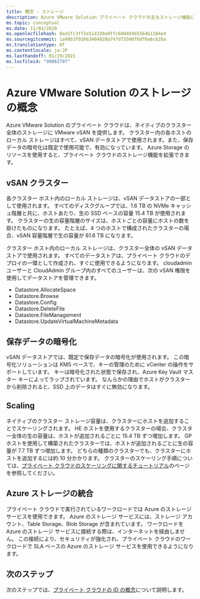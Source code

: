 ```yaml
---
title: 概念 - ストレージ
description: Azure VMware Solution プライベート クラウドの主なストレージ機能について説明します。
ms.topic: conceptual
ms.date: 11/03/2020
ms.openlocfilehash: 8ad1fc3ff2e514330a9ffc680494b5564b1184e4
ms.sourcegitcommit: 1a98b3f91663484920a747d75500f6d70a6cb2ba
ms.translationtype: HT
ms.contentlocale: ja-JP
ms.lasthandoff: 01/29/2021
ms.locfileid: "99062797"
---
```

#  <a name="azure-vmware-solution-storage-concepts"></a>Azure VMware Solution のストレージの概念

Azure VMware Solution のプライベート クラウドは、ネイティブのクラスター全体のストレージに VMware vSAN を提供します。 クラスター内の各ホストのローカル ストレージはすべて、vSAN データストアで使用されます。また、保存データの暗号化は既定で使用可能で、有効になっています。 Azure Storage のリソースを使用すると、プライベート クラウドのストレージ機能を拡張できます。

## <a name="vsan-clusters"></a>vSAN クラスター

各クラスター ホスト内のローカル ストレージは、vSAN データストアの一部として使用されます。 すべてのディスクグループでは、1.6 TB の NVMe キャッシュ階層と共に、ホストあたり、生の SSD ベースの容量 15.4 TB が使用されます。 クラスターの生の容量階層のサイズは、ホストごとの容量にホストの数を掛けたものになります。 たとえば、4 つのホストで構成されたクラスターの場合、vSAN 容量階層で生の容量が 61.6 TB になります。

クラスター ホスト内のローカル ストレージは、クラスター全体の vSAN データストアで使用されます。 すべてのデータストアは、プライベート クラウドのデプロイの一環として作成され、すぐに使用できるようになります。 cloudadmin ユーザーと CloudAdmin グループ内のすべてのユーザーは、次の vSAN 権限を使用してデータストアを管理できます。
- Datastore.AllocateSpace
- Datastore.Browse
- Datastore.Config
- Datastore.DeleteFile
- Datastore.FileManagement
- Datastore.UpdateVirtualMachineMetadata

## <a name="data-at-rest-encryption"></a>保存データの暗号化

vSAN データストアでは、既定で保存データの暗号化が使用されます。 この暗号化ソリューションは KMS ベースで、キーの管理のために vCenter の操作をサポートしています。 キーは暗号化された状態で保存され、Azure Key Vault マスター キーによってラップされています。 なんらかの理由でホストがクラスターから削除されると、SSD 上のデータはすぐに無効になります。

## <a name="scaling"></a>Scaling

ネイティブのクラスター ストレージ容量は、クラスターにホストを追加することでスケーリングされます。 HE ホストを使用するクラスターの場合、クラスター全体の生の容量は、ホストが追加されるごとに 15.4 TB ずつ増加します。 GP ホストを使用して構築されたクラスターでは、ホストが追加されるごとに生の容量が 7.7 TB ずつ増加します。 どちらの種類のクラスターでも、クラスターにホストを追加するには約 10 分かかります。 クラスターのスケーリング手順については、[プライベート クラウドのスケーリングに関するチュートリアル][tutorial-scale-private-cloud]のページを参照してください。

## <a name="azure-storage-integration"></a>Azure ストレージの統合

プライベート クラウドで実行されているワークロードでは Azure のストレージ サービスを使用できます。 Azure のストレージ サービスには、ストレージ アカウント、Table Storage、Blob Storage が含まれています。 ワークロードを Azure のストレージ サービスに接続する際は、インターネットを経由しません。 この接続により、セキュリティが強化され、プライベート クラウドのワークロードで SLA ベースの Azure のストレージ サービスを使用できるようになります。

## <a name="next-steps"></a>次のステップ

次のステップでは、[プライベート クラウドの ID の概念][concepts-identity]について説明します。

<!-- LINKS - external-->

<!-- LINKS - internal -->
[tutorial-scale-private-cloud]: ./tutorial-scale-private-cloud.md
[concepts-identity]: ./concepts-identity.md
